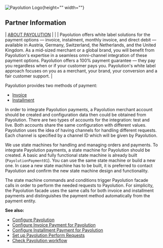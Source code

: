 ![Payolution Logo](https://cdn.document360.io/9fafa0d5-d76f-40c5-8b02-ab9515d3e879/Images/Documentation/payolution-logo.png){height="" width=""}


## Partner Information

| [ABOUT PAYOLUTION](https://www.payolution.com/) |  |
| Payolution offers white label solutions for the payment options — invoice, instalment, monthly invoice, and direct debit — available in Austria, Germany, Switzerland, the Netherlands, and the United Kingdom. As a mid-sized merchant or a global brand, you will benefit from Payolution's expertise in a seamless omni-channel integration of these payment options. Payolution offers a 100% payment guarantee — they pay you regardless when or if your customer pays you. Payolution's white label approach focuses on you as a merchant, your brand, your conversion and a fair customer support. |

Payolution provides two methods of payment:

* [Invoice](payolution-invoice.htm)
* [Installment](payolution-installment.htm)

In order to integrate Payolution payments, a Payolution merchant account should be created and configuration data then could be obtained from Payolution. There are two types of accounts for the integration: test and live. Both accounts share the same configuration with different values. Payolution uses the idea of having channels for handling different requests. Each channel is specified by a channel ID which will be given by Payolution.

We use state machines for handling and managing orders and payments. To integrate Payolution payments, a state machine for Payolution should be created. A basic and fully functional state machine is already built (`PayolutionPayment01`). You can use the same state machine or build a new one. In case a new state machine has to be built, it is preferred to contact Payolution and confirm the new state machine design and functionality.

The state machine commands and conditions trigger Payolution facade calls in order to perform the needed requests to Payolution. For simplicity, the Payolution facade uses the same calls for both invoice and installment payments and distinguishes the payment method automatically from the payment entity.

**See also:**

* [Configure Payolution](payolution-configuration.htm)
* [Configure Invoice Payment for Payolution](payolution-invoice.htm)
* [Configure Installment Payment for Payolution](payolution-installment.htm)
* [Set up Payolution Perform Requests](payolution-requests.htm)
* [Check Payolution workflow](payolution-workflow.htm)

